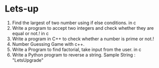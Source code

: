# Lets-up
1) Find the largest of two number using if else conditions. in c<br>
2) Write a program to accept two integers and check whether they are equal or not.! in c<br>
3) Write a program in C++ to check whether a number is prime or not.!<br>
4) Number Guessing Game with c++.<br>
5) Write a Program to find factorial, take input from the user. in c<br>
6) Write a Python program to reverse a string.  Sample String : "LetsUpgrade" <br>
